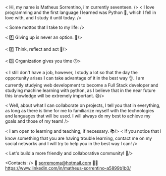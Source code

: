 
< Hi, my name is Matheus Sorrentino, i'm currently seventeen. />
< I love programming and the first language I learned was Python 🐍, which I fell in love with, and I study it until today. />

< Some mottos that I take to my life: />

< 1️⃣ Giving up is never an option. 💪/>

< 2️⃣ Think, reflect and act 🧠/>

< 3️⃣ Organization gives you time 🕒>


< I still don't have a job, however, I study a lot so that the day the opportunity arises I can take advantage of it in the best way 👌. I am currently studying web development to become a Full Stack developer and studying machine learning with python, as I believe that in the near future this knowledge will be extremely important. 😅/>

< Well, about what I can collaborate on projects, I tell you that in everything, as long as there is time for me to familiarize myself with the technologies and languages ​​that will be used. I will always do my best to achieve my goals and those of my team!  />

< I am open to learning and teaching, if necessary. 📚/>
< If you notice that I know something that you are having trouble learning, contact me on my social networks and I will try to help you in the best way I can! />

< Let's build a more friendly and collaborative community! 🌱/>

<Contacts: />
📧    sorremoma@hotmail.com
🧑💼 https://www.linkedin.com/in/matheus-sorrentino-a5899b1b0/
